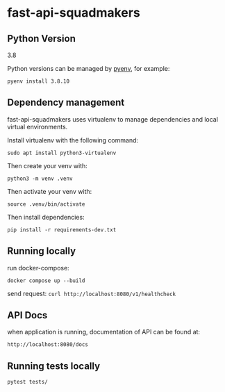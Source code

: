 # fast-api-squadmakers

## Python Version
3.8

Python versions can be managed by [pyenv](https://github.com/pyenv/pyenv), for example:
```
pyenv install 3.8.10
```

## Dependency management

fast-api-squadmakers uses virtualenv to manage dependencies and local virtual environments.

Install virtualenv with the following command:
```
sudo apt install python3-virtualenv
```

Then create your venv with:
```
python3 -m venv .venv
```

Then activate your venv with:
```
source .venv/bin/activate
```

Then install dependencies:
```
pip install -r requirements-dev.txt
```

## Running locally
run docker-compose:

`docker compose up --build`

send request:
`curl http://localhost:8080/v1/healthcheck`

## API Docs
when application is running, documentation of API can be found at:

`http://localhost:8080/docs`

## Running tests locally

`pytest tests/`
